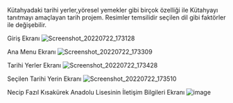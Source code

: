 Kütahyadaki tarihi yerler,yöresel yemekler gibi birçok özelliği ile Kütahyayı tanıtmayı amaçlayan tarih projem.
Resimler temsilidir seçilen dil gibi faktörler ile değişebilir.

Giriş Ekranı
![Screenshot_20220722_173128](https://user-images.githubusercontent.com/96651996/180461706-2cedaafd-a679-4aea-8cc7-bd5aba7aa182.png)

Ana Menu Ekranı
![Screenshot_20220722_173309](https://user-images.githubusercontent.com/96651996/180461965-41d3dfcf-b5de-4baa-9146-5ef63723879f.png)

Tarihi Yerler Ekranı
![Screenshot_20220722_173428](https://user-images.githubusercontent.com/96651996/180462121-cff6ba1a-47fb-427b-8a6d-43f199a5b153.png)

Seçilen Tarihi Yerin Ekranı
![Screenshot_20220722_173510](https://user-images.githubusercontent.com/96651996/180462268-529411ff-e4df-49d4-acb7-1b6be029b3fe.png)

Necip Fazıl Kısakürek Anadolu Lisesinin İletişim Bilgileri Ekranı
![image](https://user-images.githubusercontent.com/96651996/180462477-85d8c9bb-8de4-4b24-8c1b-a98ccb9e1816.png)


